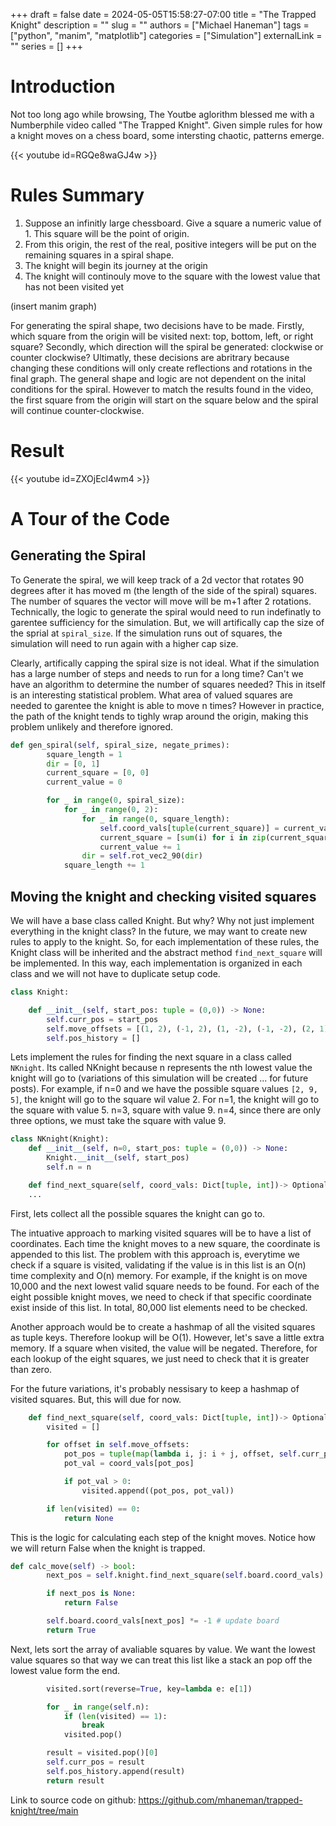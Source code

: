 +++ 
draft = false
date = 2024-05-05T15:58:27-07:00
title = "The Trapped Knight"
description = ""
slug = ""
authors = ["Michael Haneman"]
tags = ["python", "manim", "matplotlib"]
categories = ["Simulation"]
externalLink = ""
series = []
+++

# Introduction

Not too long ago while browsing, The Youtbe aglorithm blessed me with a Numberphile video called "The Trapped Knight". Given simple rules for how a knight moves on a chess board, some intersting chaotic, patterns emerge.

{{< youtube id=RGQe8waGJ4w >}}

# Rules Summary

1. Suppose an infinitly large chessboard. Give a square a numeric value of 1. This square will be the point of origin.
2. From this origin, the rest of the real, positive integers will be put on the remaining squares in a spiral shape.
3. The knight will begin its journey at the origin
4. The knight will continouly move to the square with the lowest value that has not been visited yet

(insert manim graph)

For generating the spiral shape, two decisions have to be made. Firstly, which square from the origin will be visited next: top, bottom, left, or right square? Secondly, which direction will the spiral be generated: clockwise or counter clockwise? Ultimatly, these decisions are abritrary because changing these conditions will only create reflections and rotations in the final graph. The general shape and logic are not dependent on the inital conditions for the spiral. However to match the results found in the video, the first square from the origin will start on the square below and the spiral will continue counter-clockwise.

# Result

{{< youtube id=ZXOjEcl4wm4 >}}

# A Tour of the Code

## Generating the Spiral

To Generate the spiral, we will keep track of a 2d vector that rotates 90 degrees after it has moved m (the length of the side of the spiral) squares.
The number of squares the vector will move will be m+1 after 2 rotations.
Technically, the logic to generate the spiral would need to run indefinatly to garentee sufficiency for the simulation.
But, we will artifically cap the size of the sprial at `spiral_size`.
If the simulation runs out of squares, the simulation will need to run again with a higher cap size.

Clearly, artifically capping the spiral size is not ideal.
What if the simulation has a large number of steps and needs to run for a long time?
Can't we have an algorithm to determine the number of squares needed?
This in itself is an interesting statistical problem.
What area of valued squares are needed to garentee the knight is able to move n times?
However in practice, the path of the knight tends to tighly wrap around the origin, making this problem unlikely and therefore ignored.

```python
def gen_spiral(self, spiral_size, negate_primes):
        square_length = 1
        dir = [0, 1]
        current_square = [0, 0]
        current_value = 0

        for _ in range(0, spiral_size):
            for _ in range(0, 2):
                for _ in range(0, square_length):
                    self.coord_vals[tuple(current_square)] = current_value
                    current_square = [sum(i) for i in zip(current_square, dir)]
                    current_value += 1
                dir = self.rot_vec2_90(dir)
            square_length += 1

```

## Moving the knight and checking visited squares

We will have a base class called Knight. But why? Why not just implement everything in the knight class? In the future, we may want to create new rules to apply to the knight. So, for each implementation of these rules, the Knight class will be inherited and the abstract method `find_next_square` will be implemented. In this way, each implementation is organized in each class and we will not have to duplicate setup code.

```python
class Knight:

    def __init__(self, start_pos: tuple = (0,0)) -> None:
        self.curr_pos = start_pos
        self.move_offsets = [(1, 2), (-1, 2), (1, -2), (-1, -2), (2, 1), (-2, 1), (2, -1), (-2, -1)]
        self.pos_history = []
```

Lets implement the rules for finding the next square in a class called `NKnight`. Its called NKnight because n represents the nth lowest value the knight will go to (variations of this simulation will be created ... for future posts). For example, if n=0 and we have the possible square values `[2, 9, 5]`, the knight will go to the square wil value 2. For n=1, the knight will go to the square with value 5. n=3, square with value 9. n=4, since there are only three options, we must take the square with value 9.

```python
class NKnight(Knight):
    def __init__(self, n=0, start_pos: tuple = (0,0)) -> None:
        Knight.__init__(self, start_pos)
        self.n = n

    def find_next_square(self, coord_vals: Dict[tuple, int])-> Optional[tuple]:
    ...
```

First, lets collect all the possible squares the knight can go to.

The intuative approach to marking visited squares will be to have a list of coordinates. Each time the knight moves to a new square, the coordinate is appended to this list. The problem with this approach is, everytime we check if a square is visited, validating if the value is in this list is an O(n) time complexity and O(n) memory. For example, if the knight is on move 10,000 and the next lowest valid square needs to be found. For each of the eight possible knight moves, we need to check if that specific coordinate exist inside of this list. In total, 80,000 list elements need to be checked.

Another approach would be to create a hashmap of all the visited squares as tuple keys. Therefore lookup will be O(1).
However, let's save a little extra memory. If a square when visited, the value will be negated. Therefore, for each lookup of the eight squares, we just need to check that it is greater than zero.

For the future variations, it's probably nessisary to keep a hashmap of visited squares. But, this will due for now.

```python
    def find_next_square(self, coord_vals: Dict[tuple, int])-> Optional[tuple]:
        visited = []

        for offset in self.move_offsets:
            pot_pos = tuple(map(lambda i, j: i + j, offset, self.curr_pos))
            pot_val = coord_vals[pot_pos]

            if pot_val > 0:
                visited.append((pot_pos, pot_val))

        if len(visited) == 0:
            return None

```

This is the logic for calculating each step of the knight moves. Notice how we will return False when the knight is trapped.

```python
def calc_move(self) -> bool:
        next_pos = self.knight.find_next_square(self.board.coord_vals)

        if next_pos is None:
            return False

        self.board.coord_vals[next_pos] *= -1 # update board
        return True
```

Next, lets sort the array of avaliable squares by value. We want the lowest value squares so that way we can treat this list like a stack an pop off the lowest value form the end.

```python
        visited.sort(reverse=True, key=lambda e: e[1])

        for _ in range(self.n):
            if (len(visited) == 1):
                break
            visited.pop()

        result = visited.pop()[0]
        self.curr_pos = result
        self.pos_history.append(result)
        return result
```

Link to source code on github:
https://github.com/mhaneman/trapped-knight/tree/main
